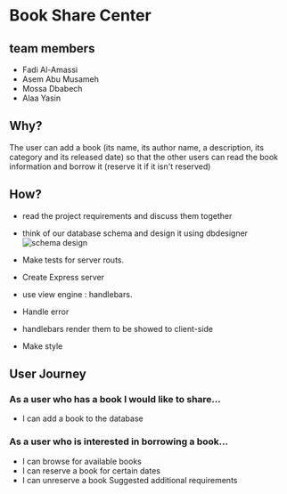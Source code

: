 # Book Share Center
## team members
- Fadi Al-Amassi
- Asem Abu Musameh
- Mossa Dbabech
- Alaa Yasin

## Why?
The user can add a book (its name, its author name, a description, its category and its released date) so that the other users can read the book information and borrow it (reserve it if it isn't reserved)

## How?
- read the project requirements and discuss them together
- think of our database schema and design it using dbdesigner
![schema design](https://media.discordapp.net/attachments/612976026506493963/613729125357715478/download.png)

- Make tests for server routs.
- Create Express server
- use view engine : handlebars.
- Handle error
- handlebars render them to be showed to client-side
- Make style

## User Journey
### As a user who has a book I would like to share...

- I can add a book to the database
### As a user who is interested in borrowing a book...

- I can browse for available books
- I can reserve a book for certain dates
- I can unreserve a book
Suggested additional requirements

